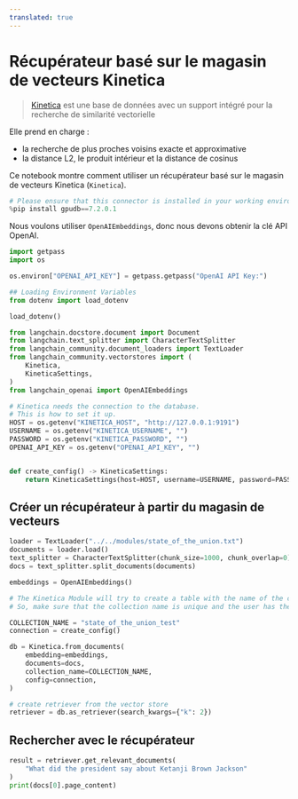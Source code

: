 ```yaml
---
translated: true
---
```


# Récupérateur basé sur le magasin de vecteurs Kinetica

>[Kinetica](https://www.kinetica.com/) est une base de données avec un support intégré pour la recherche de similarité vectorielle

Elle prend en charge :
- la recherche de plus proches voisins exacte et approximative
- la distance L2, le produit intérieur et la distance de cosinus

Ce notebook montre comment utiliser un récupérateur basé sur le magasin de vecteurs Kinetica (`Kinetica`).

```python
# Please ensure that this connector is installed in your working environment.
%pip install gpudb==7.2.0.1
```

Nous voulons utiliser `OpenAIEmbeddings`, donc nous devons obtenir la clé API OpenAI.

```python
import getpass
import os

os.environ["OPENAI_API_KEY"] = getpass.getpass("OpenAI API Key:")
```

```python
## Loading Environment Variables
from dotenv import load_dotenv

load_dotenv()
```

```python
from langchain.docstore.document import Document
from langchain.text_splitter import CharacterTextSplitter
from langchain_community.document_loaders import TextLoader
from langchain_community.vectorstores import (
    Kinetica,
    KineticaSettings,
)
from langchain_openai import OpenAIEmbeddings
```

```python
# Kinetica needs the connection to the database.
# This is how to set it up.
HOST = os.getenv("KINETICA_HOST", "http://127.0.0.1:9191")
USERNAME = os.getenv("KINETICA_USERNAME", "")
PASSWORD = os.getenv("KINETICA_PASSWORD", "")
OPENAI_API_KEY = os.getenv("OPENAI_API_KEY", "")


def create_config() -> KineticaSettings:
    return KineticaSettings(host=HOST, username=USERNAME, password=PASSWORD)
```

## Créer un récupérateur à partir du magasin de vecteurs

```python
loader = TextLoader("../../modules/state_of_the_union.txt")
documents = loader.load()
text_splitter = CharacterTextSplitter(chunk_size=1000, chunk_overlap=0)
docs = text_splitter.split_documents(documents)

embeddings = OpenAIEmbeddings()

# The Kinetica Module will try to create a table with the name of the collection.
# So, make sure that the collection name is unique and the user has the permission to create a table.

COLLECTION_NAME = "state_of_the_union_test"
connection = create_config()

db = Kinetica.from_documents(
    embedding=embeddings,
    documents=docs,
    collection_name=COLLECTION_NAME,
    config=connection,
)

# create retriever from the vector store
retriever = db.as_retriever(search_kwargs={"k": 2})
```

## Rechercher avec le récupérateur

```python
result = retriever.get_relevant_documents(
    "What did the president say about Ketanji Brown Jackson"
)
print(docs[0].page_content)
```
